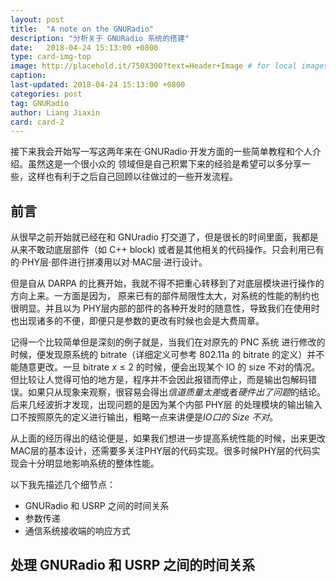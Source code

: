 ```yaml
---
layout: post
title:  "A note on the GNURadio"
description: "分析关于 GNURadio 系统的搭建"
date:   2018-04-24 15:13:00 +0800
type: card-img-top
image: http://placehold.it/750X300?text=Header+Image # for local images, place in /assets/img/posts/
caption:
last-updated: 2018-04-24 15:13:00 +0800
categories: post
tag: GNURadio
author: Liang Jiaxin
card: card-2
---
```



接下来我会开始写一写这两年来在·GNURadio·开发方面的一些简单教程和个人介绍。<!--more-->虽然这是一个很小众的
领域但是自己积累下来的经验是希望可以多分享一些，这样也有利于之后自己回顾以往做过的一些开发流程。

## 前言

从很早之前开始就已经在和 GNUradio 打交道了，但是很长的时间里面，我都是从来不敢动底层部件（如 C++ block)
或者是其他相关的代码操作。只会利用已有的·PHY层·部件进行拼凑用以对·MAC层·进行设计。

但是自从 DARPA 的比赛开始，我就不得不把重心转移到了对底层模块进行操作的方向上来。一方面是因为，
原来已有的部件局限性太大，对系统的性能的制约也很明显。并且以为 PHY层内部的部件的各种开发时的随意性，导致我们在使用时也出现诸多的不便，即便只是参数的更改有时候也会是大费周章。

记得一个比较简单但是深刻的例子就是，当我们在对原先的 PNC 系统 进行修改的时候，便发现原系统的 bitrate（详细定义可参考 802.11a 的 bitrate 的定义）并不能随意更改。一旦 bitrate $x \leq 2$ 的时候，便会出现某个 IO 的 size 不对的情况。但比较让人觉得可怕的地方是，程序并不会因此报错而停止，而是输出包解码错误。如果只从现象来观察，很容易会得出*信道质量太差*或者*硬件出了问题*的结论。
后来几经波折才发现，出现问题的是因为某个内部 PHY层 的处理模块的输出输入口不按照原先的定义进行输出，粗略一点来讲便是*IO口的 Size 不对*。

从上面的经历得出的结论便是，如果我们想进一步提高系统性能的时候，出来更改MAC层的基本设计，还需要多关注PHY层的代码实现。很多时候PHY层的代码实现会十分明显地影响系统的整体性能。

以下我先描述几个细节点：

* GNURadio 和 USRP 之间的时间关系
* 参数传递
* 通信系统接收端的响应方式

## 处理 GNURadio 和 USRP 之间的时间关系
